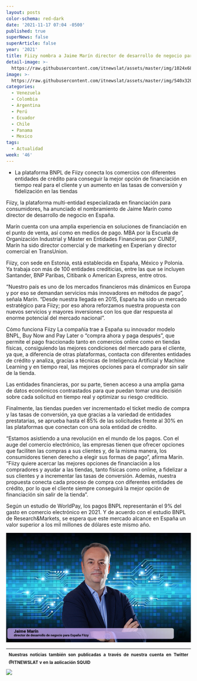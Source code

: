 ```yaml
---
layout: posts
color-schema: red-dark
date: '2021-11-17 07:04 -0500'
published: true
superNews: false
superArticle: false
year: '2021'
title: Fiizy nombra a Jaime Marín director de desarrollo de negocio para España
detail-image: >-
  https://raw.githubusercontent.com/itnewslat/assets/master/img/1024x680/Jaime-Marin-g.jpg
image: >-
  https://raw.githubusercontent.com/itnewslat/assets/master/img/540x320/Jaime-Marin-p.jpg
categories:
  - Venezuela
  - Colombia
  - Argentina
  - Perú
  - Ecuador
  - Chile
  - Panama
  - Mexico
tags:
  - Actualidad
week: '46'
---
```

- La plataforma BNPL de Fiizy conecta los comercios con diferentes entidades de crédito para conseguir la mejor opción de financiación en tiempo real para el cliente y un aumento en las tasas de conversión y fidelización en las tiendas

Fiizy, la plataforma multi-entidad especializada en financiación para consumidores, ha anunciado el nombramiento de Jaime Marín como director de desarrollo de negocio en España.

Marín cuenta con una amplia experiencia en soluciones de financiación en el punto de venta, así como en medios de pago. MBA por la Escuela de Organización Industrial y Máster en Entidades Financieras por CUNEF, Marín ha sido director comercial y de marketing en Experian y director comercial en TransUnion.

Fiizy, con sede en Estonia, está establecida en España, México y Polonia. Ya trabaja con más de 100 entidades crediticias, entre las que se incluyen Santander, BNP Paribas, Citibank o American Express, entre otros.

“Nuestro país es uno de los mercados financieros más dinámicos en Europa y por eso se demandan servicios más innovadores en métodos de pago”, señala Marín. “Desde nuestra llegada en 2015, España ha sido un mercado estratégico para Fiizy; por eso ahora reforzamos nuestra propuesta con nuevos servicios y mayores inversiones con los que dar respuesta al enorme potencial del mercado nacional”.

Cómo funciona Fiizy
La compañía trae a España su innovador modelo BNPL, Buy Now and Pay Later o “compra ahora y paga después”, que permite el pago fraccionado tanto en comercios online como en tiendas físicas,  consiguiendo las mejores condiciones del mercado para el cliente, ya que, a diferencia de otras plataformas, contacta con diferentes entidades de crédito y analiza, gracias a técnicas de Inteligencia Artificial y Machine Learning y en tiempo real, las mejores opciones para el comprador sin salir de la tienda.

Las entidades financieras, por su parte, tienen acceso a una amplia gama de datos económicos contrastados para que puedan tomar una decisión sobre cada solicitud en tiempo real y optimizar su riesgo crediticio.

Finalmente, las tiendas pueden ver incrementado el ticket medio de compra y las tasas de conversión, ya que gracias a la variedad de entidades prestatarias, se aprueba hasta el 85% de las solicitudes frente al 30% en las plataformas que conectan con una sola entidad de crédito.

“Estamos asistiendo a una revolución en el mundo de los pagos. Con el auge del comercio electrónico, las empresas tienen que ofrecer opciones que faciliten las compras a sus clientes y, de la misma manera, los consumidores tienen derecho a elegir sus formas de pago”, afirma Marín. “Fiizy quiere acercar las mejores opciones de financiación a los compradores y ayudar a las tiendas, tanto físicas como online, a fidelizar a sus clientes y a incrementar las tasas de conversión. Además, nuestra propuesta conecta cada proceso de compra con diferentes entidades de crédito, por lo que el cliente siempre conseguirá la mejor opción de financiación sin salir de la tienda”.

Según un estudio de WorldPay, los pagos BNPL representarán el 9% del gasto en comercio electrónico en 2021. Y de acuerdo con el estudio BNPL de Research&Markets, se espera que este mercado alcance en España un valor superior a los mil millones de dólares este mismo año.

![](https://raw.githubusercontent.com/itnewslat/assets/master/img/540x320/Jaime-Marin-p.jpg)

<table style="height: 42px;" width="569">
<tbody>
<tr>
<td style="text-align: justify;"><sub><strong>Nuestras noticias también son publicadas a través de nuestra cuenta en Twitter <a href="https://twitter.com/itnewslat?lang=es">@ITNEWSLAT</a> y en la aplicación <a href="https://squidapp.co/en/">SQUID</a></strong></sub></td>
</tr>
</tbody>
</table>

<img src="https://tracker.metricool.com/c3po.jpg?hash=56f88a41e39ab42c063cc51676587a04"/>